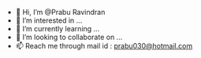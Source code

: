 - 👋 Hi, I’m @Prabu Ravindran
- 👀 I’m interested in ...
- 🌱 I’m currently learning ...
- 💞️ I’m looking to collaborate on ...
- 📫 Reach me through mail id : prabu030@hotmail.com

<!---
prabu030/prabu030 is a ✨ special ✨ repository because its `README.md` (this file) appears on your GitHub profile.
You can click the Preview link to take a look at your changes.
--->
